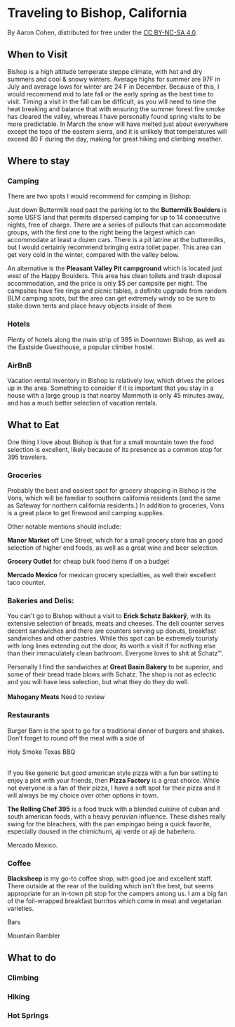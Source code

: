 # Traveling to Bishop, California

By Aaron Cohen, distributed for free under the [CC BY-NC-SA 4.0](https://creativecommons.org/licenses/by-nc-sa/4.0/). 


## When to Visit

Bishop is a high altitude temperate steppe climate, with hot and dry summers and cool & snowy winters.  Average highs for summer are 97F in July and average lows for winter are 24 F in December.  Because of this, I would recommend mid to late fall or the early spring as the best time to visit.  Timing a visit in the fall can be difficult, as you will need to time the heat breaking and balance that with ensuring the summer forest fire smoke has cleared the valley, whereas I have personally found spring visits to be more predictable.  In March the snow will have melted just about everywhere except the tops of the eastern sierra, and it is unlikely that temperatures will exceed 80 F during the day, making for great hiking and climbing weather.


## Where to stay


### Camping

There are two spots I would recommend for camping in Bishop:

Just down Buttermilk road past the parking lot to the **Buttermilk Boulders** is some USFS land that permits dispersed camping for up to 14 consecutive nights, free of charge.  There are a series of pullouts that can accommodate groups, with the first one to the right being the largest which can accommodate at least a dozen cars.  There is a pit latrine at the buttermilks, but I would certainly recommend bringing extra toilet paper. This area can get very cold in the winter, compared with the valley below.

An alternative is the **Pleasant Valley Pit campground** which is located just west of the Happy Boulders. This area has clean toilets and trash disposal accommodation, and the price is only $5 per campsite per night.  The campsites have fire rings and picnic tables, a definite upgrade from random BLM camping spots, but the area can get extremely windy so be sure to stake down tents and place heavy objects inside of them


### Hotels

Plenty of hotels along the main strip of 395 in Downtown Bishop, as well as the Eastside Guesthouse, a popular climber hostel.  


### AirBnB

Vacation rental inventory in Bishop is relatively low, which drives the prices up in the area.  Something to consider if it is important that you stay in a house with a large group is that nearby Mammoth is only 45 minutes away, and has a much better selection of vacation rentals.  


## What to Eat

One thing I love about Bishop is that for a small mountain town the food selection is excellent, likely because of its presence as a common stop for 395 travelers.  


### Groceries

Probably the best and easiest spot for grocery shopping in Bishop is the Vons, which will be familiar to southern california residents (and the same as Safeway for northern california residents.) In addition to groceries, Vons is a great place to get firewood and camping supplies.

Other notable mentions should include: 

**Manor Market** off Line Street, which for a small grocery store has an good selection of higher end foods, as well as a great wine and beer selection.  

**Grocery Outlet** for cheap bulk food items if on a budget

**Mercado Mexico** for mexican grocery specialties, as well their excellent taco counter.


### Bakeries and Delis:

You can't go to Bishop without a visit to **Erick Schatz Bakkerÿ**, with its extensive selection of breads, meats and cheeses.  The deli counter serves decent sandwiches and there are counters serving up donuts, breakfast sandwiches and other pastries.  While this spot can be extremely touristy with long lines extending out the door, its worth a visit if for nothing else than their immaculately clean bathroom.  Everyone loves to shit at Schatz™.

Personally I find the sandwiches at **Great Basin Bakery** to be superior, and some of their bread trade blows with Schatz.  The shop is not as eclectic and you will have less selection, but what they do they do well.   \
 \
**Mahogany Meats** Need to review

 


### Restaurants

Burger Barn is the spot to go for a traditional dinner of burgers and shakes. Don’t forget to round off the meal with a side of 

Holy Smoke Texas BBQ

 \
If you like generic but good american style pizza with a fun bar setting to enjoy a pint with your friends, then **Pizza Factory** is a great choice.  While not everyone is a fan of their pizza, I have a soft spot for their pizza and it will always be my choice over other options in town.

**The Rolling Chef 395** is a food truck with a blended cuisine of cuban and south american foods, with a heavy peruvian influence.  These dishes really swing for the bleachers, with the pan empingao being a quick favorite, especially doused in the chimichurri, aji verde or aji de habeñero.

Mercado Mexico. 


### Coffee

**Blacksheep** is my go-to coffee shop, with good joe and excellent staff.  There outside at the rear of the building which isn’t the best, but seems appropriate for an in-town pit stop for the campers among us.  I am a big fan of the foil-wrapped breakfast burritos which come in meat and vegetarian varieties.  

Bars

Mountain Rambler


## What to do 


### Climbing


### Hiking


### Hot Springs
